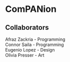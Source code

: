 # ComPANion

## Collaborators

Afraz Zackria - Programming\
Connor Saila - Programming\
Eugenio Lopez - Design\
Olivia Presser - Art
